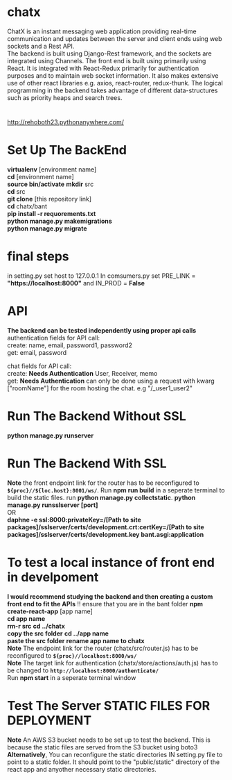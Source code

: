 # chatx
ChatX is an instant messaging web application providing real-time communication and updates between the server and client ends using web sockets and a Rest API.  
The backend is built using Django-Rest framework, and the sockets are integrated using Channels. The front end is built using primarily using React. It is integrated with React-Redux primarily for authentication purposes and to maintain web socket information. It also makes extensive use of other react libraries e.g. axios, react-router, redux-thunk.
The logical programming in the backend takes advantage of different data-structures such as priority heaps and search trees.

#
http://rehoboth23.pythonanywhere.com/
#

# Set Up The BackEnd
**virtualenv** [environment name]  
**cd** [environment name]  
**source bin/activate**
**mkdir** src    
**cd** src  
**git clone** [this repository link]  
**cd** chatx/bant   
**pip install  -r requorements.txt**   
**python manage.py makemigrations**  
**python manage.py migrate**

# final steps
in setting.py set host to 127.0.0.1
In comsumers.py set PRE_LINK = **"https://localhost:8000"** and IN_PROD = **False**

# API
**The backend can be tested independently using proper api calls**  
authentication fields for API call:   
create: name, email, password1, password2  
get: email, password  

chat fields for API call:  
create: **Needs Authentication** User, Receiver, memo  
get: **Needs Authentication** can only be done using a request with kwarg ["roomName"] for the room hosting the chat. e.g "<link>/_user1_user2"  

# Run The Backend Without SSL
**python manage.py runserver**

# Run The Backend With SSL
**Note** the front endpoint link for the router has to be reconfigured to **`${proc}//${loc.host}:8001/ws/`**. Run **npm run build** in a seperate terminal to build the static files. run **python manage.py collectstatic**. 
**python manage.py runsslserver [port]**  
OR  
**daphne -e ssl:8000:privateKey=/[Path to site packages]/sslserver/certs/development.crt:certKey=/[Path to site packages]/sslserver/certs/development.key bant.asgi:application**

# To test a local instance of front end in develpoment  
**I would recommend studying the backend and then creating a custom front end to fit the APIs**
!! ensure that you are in the bant folder
**npm create-react-app** [app name]  
**cd app name**  
**rm-r src** 
**cd ../chatx**   
**copy the src folder**
**cd ../app name**  
**paste the src folder**
**rename app name to chatx**  
**Note** The endpoint link for the router (chatx/src/router.js) has to be reconfigured to **`${proc}//localhost:8000/ws/`**  
**Note** The target link for authentication (chatx/store/actions/auth.js) has to be changed to **`http://localhost:8000/authenticate/`**  
Run **npm start** in a seperate terminal window 

# Test The Server STATIC FILES FOR DEPLOYMENT
**Note** An AWS S3 bucket needs to be set up to test the backend. This is because the static files are served from the S3 bucket using boto3  
**Alternatively**, You can reconfigure the static directories IN setting.py file to point to a static folder. It should point to the "public/static" directory of the react app and anyother necessary static directories.





